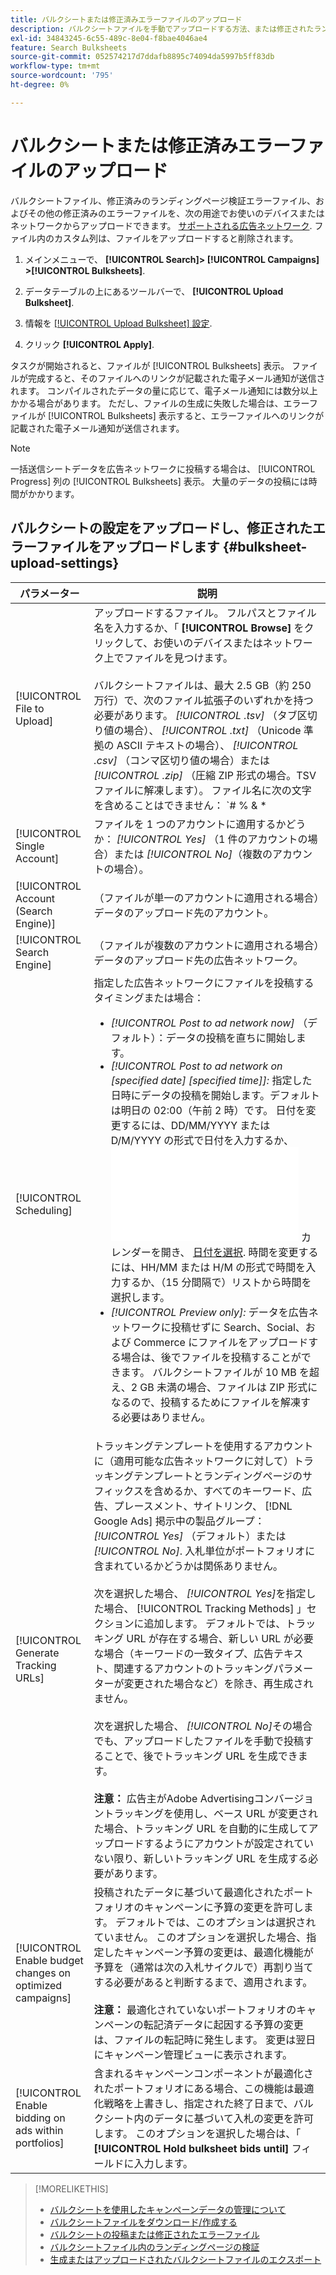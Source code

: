 ```yaml
---
title: バルクシートまたは修正済みエラーファイルのアップロード
description: バルクシートファイルを手動でアップロードする方法、または修正されたランディングページ検証エラーファイルをアップロードする方法について説明します。
exl-id: 34843245-6c55-489c-8e04-f8bae4046ae4
feature: Search Bulksheets
source-git-commit: 052574217d7ddafb8895c74094da5997b5ff83db
workflow-type: tm+mt
source-wordcount: '795'
ht-degree: 0%

---
```


# バルクシートまたは修正済みエラーファイルのアップロード

バルクシートファイル、修正済みのランディングページ検証エラーファイル、およびその他の修正済みのエラーファイルを、次の用途でお使いのデバイスまたはネットワークからアップロードできます。 [サポートされる広告ネットワーク](bulksheet-about.md#bulksheet-functionality-by-network). ファイル内のカスタム列は、ファイルをアップロードすると削除されます。

1. メインメニューで、 **[!UICONTROL Search]> [!UICONTROL Campaigns] >[!UICONTROL Bulksheets]**.

1. データテーブルの上にあるツールバーで、 **[!UICONTROL Upload Bulksheet]**.

1. 情報を [[!UICONTROL Upload Bulksheet] 設定](#bulksheet-upload-settings).

1. クリック **[!UICONTROL Apply]**.

タスクが開始されると、ファイルが [!UICONTROL Bulksheets] 表示。 ファイルが完成すると、そのファイルへのリンクが記載された電子メール通知が送信されます。 コンパイルされたデータの量に応じて、電子メール通知には数分以上かかる場合があります。 ただし、ファイルの生成に失敗した場合は、エラーファイルが [!UICONTROL Bulksheets] 表示すると、エラーファイルへのリンクが記載された電子メール通知が送信されます。

>[!NOTE]
>
>一括送信シートデータを広告ネットワークに投稿する場合は、 [!UICONTROL Progress] 列の [!UICONTROL Bulksheets] 表示。 大量のデータの投稿には時間がかかります。

## バルクシートの設定をアップロードし、修正されたエラーファイルをアップロードします {#bulksheet-upload-settings}

| パラメーター | 説明 |
|----|----|
| [!UICONTROL File to Upload] | アップロードするファイル。 フルパスとファイル名を入力するか、「 <b>[!UICONTROL Browse]</b> をクリックして、お使いのデバイスまたはネットワーク上でファイルを見つけます。<br><br>バルクシートファイルは、最大 2.5 GB（約 250 万行）で、次のファイル拡張子のいずれかを持つ必要があります。 <i>[!UICONTROL .tsv]</i> （タブ区切り値の場合）、 <i>[!UICONTROL .txt]</i> （Unicode 準拠の ASCII テキストの場合）、 <i>[!UICONTROL .csv]</i> （コンマ区切り値の場合）または <i>[!UICONTROL .zip]</i> （圧縮 ZIP 形式の場合。TSV ファイルに解凍します）。 ファイル名に次の文字を含めることはできません： `# % &amp; * | \ : &quot; &lt; &gt; . ? /`<br><br><b>ヒント：</b> 国際文字を含むデータの場合は、TSV 形式または TXT 形式のファイルを使用します。 |
| [!UICONTROL Single Account] | ファイルを 1 つのアカウントに適用するかどうか： <i>[!UICONTROL Yes]</i> （1 件のアカウントの場合）または <i>[!UICONTROL No]</i>（複数のアカウントの場合）。 |
| [!UICONTROL Account (Search Engine)] | （ファイルが単一のアカウントに適用される場合）データのアップロード先のアカウント。 |
| [!UICONTROL Search Engine] | （ファイルが複数のアカウントに適用される場合）データのアップロード先の広告ネットワーク。 |
| [!UICONTROL Scheduling] | 指定した広告ネットワークにファイルを投稿するタイミングまたは場合：<ul><li><i>[!UICONTROL Post to ad network now]</i> （デフォルト）：データの投稿を直ちに開始します。</li><li><i>[!UICONTROL Post to ad network on \[specified date\] \[specified time\]]:</i> 指定した日時にデータの投稿を開始します。デフォルトは明日の 02:00（午前 2 時）です。 日付を変更するには、DD/MM/YYYY または D/M/YYYY の形式で日付を入力するか、 ![カレンダー](/help/search-social-commerce/common-tasks/navigation-editing-selection/calendar.md "カレンダー") カレンダーを開き、 [日付を選択](/help/search-social-commerce/common-tasks/navigation-editing-selection/calendar.md). 時間を変更するには、HH/MM または H/M の形式で時間を入力するか、（15 分間隔で）リストから時間を選択します。</li><li><i>[!UICONTROL Preview only]:</i> データを広告ネットワークに投稿せずに Search、Social、および Commerce にファイルをアップロードする場合は、後でファイルを投稿することができます。 バルクシートファイルが 10 MB を超え、2 GB 未満の場合、ファイルは ZIP 形式になるので、投稿するためにファイルを解凍する必要はありません。</li></ul> |
| [!UICONTROL Generate Tracking URLs] | トラッキングテンプレートを使用するアカウントに（適用可能な広告ネットワークに対して）トラッキングテンプレートとランディングページのサフィックスを含めるか、すべてのキーワード、広告、プレースメント、サイトリンク、 [!DNL Google Ads] 掲示中の製品グループ： <i>[!UICONTROL Yes]</i> （デフォルト）または <i>[!UICONTROL No]</i>. 入札単位がポートフォリオに含まれているかどうかは関係ありません。<br><br>次を選択した場合、 <i>[!UICONTROL Yes]</i>を指定した場合、 [!UICONTROL Tracking Methods] 」セクションに追加します。 デフォルトでは、トラッキング URL が存在する場合、新しい URL が必要な場合（キーワードの一致タイプ、広告テキスト、関連するアカウントのトラッキングパラメーターが変更された場合など）を除き、再生成されません。<br><br>次を選択した場合、 <i>[!UICONTROL No]</i>その場合でも、アップロードしたファイルを手動で投稿することで、後でトラッキング URL を生成できます。<br><br><b>注意：</b> 広告主がAdobe Advertisingコンバージョントラッキングを使用し、ベース URL が変更された場合、トラッキング URL を自動的に生成してアップロードするようにアカウントが設定されていない限り、新しいトラッキング URL を生成する必要があります。 |
| [!UICONTROL Enable budget changes on optimized campaigns] | 投稿されたデータに基づいて最適化されたポートフォリオのキャンペーンに予算の変更を許可します。 デフォルトでは、このオプションは選択されていません。 このオプションを選択した場合、指定したキャンペーン予算の変更は、最適化機能が予算を（通常は次の入札サイクルで）再割り当てする必要があると判断するまで、適用されます。<br><br><b>注意：</b> 最適化されていないポートフォリオのキャンペーンの転記済データに起因する予算の変更は、ファイルの転記時に発生します。 変更は翌日にキャンペーン管理ビューに表示されます。 |
| [!UICONTROL Enable bidding on ads within portfolios] | 含まれるキャンペーンコンポーネントが最適化されたポートフォリオにある場合、この機能は最適化戦略を上書きし、指定された終了日まで、バルクシート内のデータに基づいて入札の変更を許可します。 このオプションを選択した場合は、「 **[!UICONTROL Hold bulksheet bids until]** フィールドに入力します。 |

>[!MORELIKETHIS]
>
>* [バルクシートを使用したキャンペーンデータの管理について](bulksheet-about.md)
>* [バルクシートファイルをダウンロード/作成する](bulksheet-download.md)
>* [バルクシートの投稿または修正されたエラーファイル](bulksheet-post.md)
>* [バルクシートファイル内のランディングページの検証](bulksheet-validate-landing-pages.md)
>* [生成またはアップロードされたバルクシートファイルのエクスポート](bulksheet-export.md)
